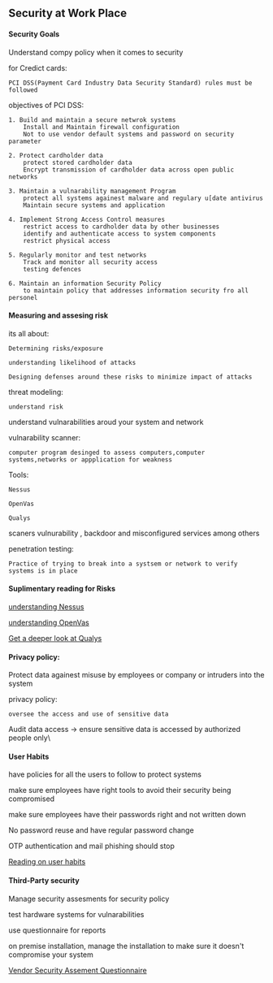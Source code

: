 
## Security at Work Place

#### Security Goals

Understand compy policy when it comes to security

for Credict cards:

    PCI DSS(Payment Card Industry Data Security Standard) rules must be followed

objectives of PCI DSS:
    
    1. Build and maintain a secure netwrok systems
        Install and Maintain firewall configuration
        Not to use vendor default systems and password on security parameter

    2. Protect cardholder data
        protect stored cardholder data
        Encrypt transmission of cardholder data across open public networks

    3. Maintain a vulnarability management Program
        protect all systems againest malware and regulary u[date antivirus
        Maintain secure systems and application

    4. Implement Strong Access Control measures
        restrict access to cardholder data by other businesses
        identify and authenticate access to system components
        restrict physical access

    5. Regularly monitor and test networks
        Track and monitor all security access
        testing defences

    6. Maintain an information Security Policy
        to maintain policy that addresses information security fro all personel


#### Measuring and assesing risk 

its all about:

    Determining risks/exposure

    understanding likelihood of attacks

    Designing defenses around these risks to minimize impact of attacks

threat modeling:

    understand risk

understand vulnarabilities aroud your system and network

vulnarability scanner:

    computer program desinged to assess computers,computer systems,networks or appplication for weakness

Tools:

    Nessus

    OpenVas

    Qualys

scaners vulnurability , backdoor and  misconfigured services among others

penetration testing:

    Practice of trying to break into a systsem or network to verify systems is in place

#### Suplimentary reading for Risks

[understanding Nessus](https://www.tenable.com/products/nessus-vulnerability-scanner)

[understanding OpenVas](http://www.openvas.org/)

[Get a deeper look at Qualys](https://www.qualys.com/forms/freescan/)


#### Privacy policy:

Protect data againest misuse by employees or company or intruders into the system

privacy policy:

    oversee the access and use of sensitive data

Audit data access -> ensure sensitive data is accessed by authorized people only\

#### User Habits

have policies for all the users to follow to protect systems 

make sure employees have right tools to avoid their security being compromised

make sure employees have their passwords right and not written down

No password reuse and have regular password change 

OTP authentication and mail phishing should stop

[Reading on user habits](https://support.google.com/a/answer/6197508?hl=en)



#### Third-Party security 

Manage security assesments for security policy 

test hardware systems for vulnarabilities

use questionnaire for reports 

on premise installation, manage the installation to make sure it doesn't compromise your system

[Vendor Security Assement Questionnaire](https://vsaq-demo.withgoogle.com/)
